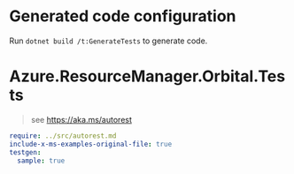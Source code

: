 # Generated code configuration

Run `dotnet build /t:GenerateTests` to generate code.

# Azure.ResourceManager.Orbital.Tests

> see https://aka.ms/autorest
``` yaml
require: ../src/autorest.md
include-x-ms-examples-original-file: true
testgen:
  sample: true
```
